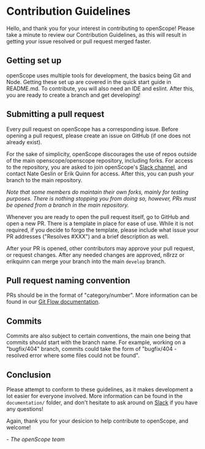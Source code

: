 # Contribution Guidelines
Hello, and thank you for your interest in contributing to openScope! Please take a minute to review our Contribution Guidelines, as this will result in getting your issue resolved or pull request merged faster.
## Getting set up
openScope uses multiple tools for development, the basics being Git and Node. Getting these set up are covered in the quick start guide in README.md. To contribute, you will also need an IDE and eslint. After this, you are ready to create a branch and get developing!
## Submitting a pull request
Every pull request on openScope has a corresponding issue. Before opening a pull request, please create an issue on GitHub (if one does not already exist).

For the sake of simplicity, openScope discourages the use of repos outside of the main openscope/openscope repository, including forks. For access to the repository, you are asked to join openScope's [Slack channel](https://slack.openscope.co), and contact Nate Geslin or Erik Quinn for access. After this, you can push your branch to the main repository.

*Note that some members do maintain their own forks, mainly for testing purposes. There is nothing stopping you from doing so, however, PRs must be opened from a branch in the main repository.*

Whenever you are ready to open the pull request itself, go to GitHub and open a new PR. There is a template in place for ease of use. While it is not required, if you decide to forgo the template, please include what issue your PR addresses ("Resolves #XXX") and a brief description as well.

After your PR is opened, other contributors may approve your pull request, or request changes. After any needed changes are approved, n8rzz or erikquinn can merge your branch into the main `develop` branch.
## Pull request naming convention
PRs should be in the format of "category/number". More information can be found in our [Git Flow documentation](documentation/git-flow-process.md).
## Commits
Commits are also subject to certain conventions, the main one being that commits should start with the branch name. For example, working on a "bugfix/404" branch, commits could take the form of "bugfix/404 - resolved error where some files could not be found".
## Conclusion
Please attempt to conform to these guidelines, as it makes development a lot easier for everyone involved. More information can be found in the `documentation/` folder, and don't hesitate to ask around on [Slack](https://slack.openscope.co) if you have any questions!

Again, thank you for your desicion to help contribute to openScope, and welcome!

\- *The openScope team*
